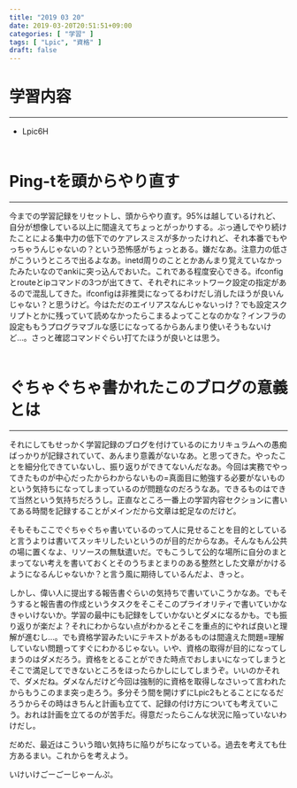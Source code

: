 ```yaml
---
title: "2019 03 20"
date: 2019-03-20T20:51:51+09:00
categories: [ "学習" ]
tags: [ "Lpic", "資格" ]
draft: false
---
```


# 学習内容
---
 - Lpic6H
　  
　  

# Ping-tを頭からやり直す
---
今までの学習記録をリセットし、頭からやり直す。95%は越しているけれど、自分が想像している以上に間違えてちょっとがっかりする。ぶっ通しでやり続けたことによる集中力の低下でのケアレスミスが多かったけれど、それ本番でもやっちゃうんじゃないの？という恐怖感がちょっとある。嫌だなあ。注意力の低さがこういうところで出るよなあ。inetd周りのこととかあんまり覚えていなかったみたいなのでankiに突っ込んでおいた。これである程度安心できる。ifconfigとrouteとipコマンドの3つが出てきて、それぞれにネットワーク設定の指定があるので混乱してきた。ifconfigは非推奨になってるわけだし消したほうが良いんじゃない？と思うけど。今はただのエイリアスなんじゃないっけ？でも設定スクリプトとかに残っていて読めなかったらこまるよってことなのかな？インフラの設定ももうプログラマブルな感じになってるからあんまり使いそうもないけど…。さっと確認コマンドぐらい打てたほうが良いとは思う。
　  
　  

# ぐちゃぐちゃ書かれたこのブログの意義とは
---
それにしてもせっかく学習記録のブログを付けているのにカリキュラムへの愚痴ばっかりが記録されていて、あんまり意義がないなあ。と思ってきた。やったことを細分化できていないし、振り返りができてないんだなあ。今回は実務でやってきたものが中心だったからわからないもの=真面目に勉強する必要がないものという気持ちになってしまっているのが問題なのだろうなあ。できるものはできて当然という気持ちだろうし。正直なところ一番上の学習内容セクションに書いてある時間を記録することがメインだから文章は蛇足なのだけど。

そもそもここでぐちゃぐちゃ書いているのって人に見せることを目的としていると言うよりは書いてスッキリしたいというのが目的だからなあ。そんなもん公共の場に置くなよ、リソースの無駄遣いだ。でもこうして公的な場所に自分のまとまってない考えを書いておくとそのうちまとまりのある整然とした文章がかけるようになるんじゃないか？と言う風に期待しているんだよ、きっと。

しかし、偉い人に提出する報告書ぐらいの気持ちで書いていこうかなあ。でもそうすると報告書の作成というタスクをそこそこのプライオリティで書いていかなきゃいけないか。学習の最中にも記録をしていかないとダメになるかも。でも振り返りが楽だよ？それにわからない点がわかるとそこを重点的にやれば良いと理解が進むし…。でも資格学習みたいにテキストがあるものは間違えた問題=理解していない問題ってすぐにわかるじゃない。いや、資格の取得が目的になってしまうのはダメだろう。資格をとることができた時点でおしまいになってしまうとそこで満足してできないところをほったらかしにしてしまうぞ。いいのかそれで、ダメだね。ダメなんだけど今回は強制的に資格を取得しなさいって言われたからもうこのまま突っ走ろう。多分そう間を開けずにLpic2もとることになるだろうからその時はきちんと計画も立てて、記録の付け方についても考えていこう。おれは計画を立てるのが苦手だ。得意だったらこんな状況に陥っていないわけだし。

だめだ、最近はこういう暗い気持ちに陥りがちになっている。過去を考えても仕方あるまい。これからを考えよう。

いけいけごーごーじゃーんぷ。
